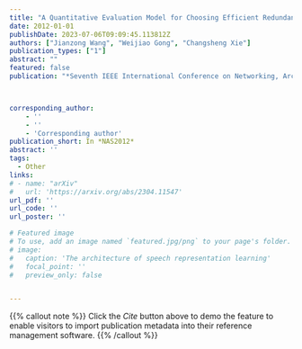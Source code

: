 ```yaml
---
title: "A Quantitative Evaluation Model for Choosing Efficient Redundancy Strategies over Clouds"
date: 2012-01-01
publishDate: 2023-07-06T09:09:45.113812Z
authors: ["Jianzong Wang", "Weijiao Gong", "Changsheng Xie"]
publication_types: ["1"]
abstract: ""
featured: false
publication: "*Seventh IEEE International Conference on Networking, Architecture, and Storage*"



corresponding_author:
    - ''
    - ''
    - 'Corresponding author'
publication_short: In *NAS2012* 
abstract: ''
tags:
  - Other
links:
# - name: "arXiv"
#   url: 'https://arxiv.org/abs/2304.11547'
url_pdf: ''
url_code: ''
url_poster: ''

# Featured image
# To use, add an image named `featured.jpg/png` to your page's folder.
# image:
#   caption: 'The architecture of speech representation learning'
#   focal_point: ''
#   preview_only: false


---
```


{{% callout note %}}
Click the _Cite_ button above to demo the feature to enable visitors to import publication metadata into their reference management software.
{{% /callout %}}



